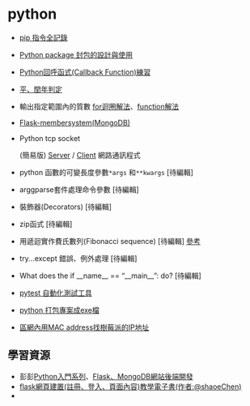 # python

- [pip 指令全記錄](python_pip.md)
- [Python package 封包的設計與使用](python_package)
- [Python回呼函式(Callback Function)練習](callback_function.py)
- [平、閏年判定](year_detect.py)
- 輸出指定範圍內的質數 [for迴圈解法](is_prime.py)、[function解法](is_prime_function.py)
- [Flask-membersystem(MongoDB)](https://github.com/daoxuewu/flask-membersystem)
- Python tcp socket 

  (簡易版) 
  [Server](socket_server.py) / [Client](socket_client.py) 網路通訊程式 
  
- python 函數的可變長度參數`*args` 和`**kwargs`  [待編輯]
- arggparse套件處理命令參數 [待編輯]
- 裝飾器(Decorators)  [待編輯]
- zip函式  [待編輯]
- 用遞迴實作費氏數列(Fibonacci sequence) [待編輯] [參考](https://medium.com/appworks-school/%E5%88%9D%E5%AD%B8%E8%80%85%E5%AD%B8%E6%BC%94%E7%AE%97%E6%B3%95-%E5%BE%9E%E8%B2%BB%E6%B0%8F%E6%95%B8%E5%88%97%E8%AA%8D%E8%AD%98%E4%BD%95%E8%AC%82%E9%81%9E%E8%BF%B4-dea15d2808a3)
- try...except 錯誤、例外處理 [待編輯]
- What does the if \_\_name__ == “\_\_main__”: do? [待編輯]
- [pytest 自動化測試工具](https://www.youtube.com/watch?v=CDBcNB2RrvEhttps://www.youtube.com/watch?v=CDBcNB2RrvE)
- [python 打包專案成exe檔](py_to_exe.md)
- [區網內用MAC address找樹莓派的IP地址](mac_to_ip.md)

## 學習資源
- 彭彭[Python入門系列](https://www.youtube.com/watch?v=wqRlKVRUV_k&list=PL-g0fdC5RMboYEyt6QS2iLb_1m7QcgfHk)、[Flask、MongoDB網站後端開發](https://www.youtube.com/watch?v=UdRxvHVXTxA&list=PL-g0fdC5RMboN18JNTMCEfe8Ldk8C5pS-)
- [flask網頁建置(註冊、登入、頁面內容)教學電子書(作者:@shaoeChen)](https://hackmd.io/@shaoeChen/HJiZtEngG/https%3A%2F%2Fhackmd.io%2Fs%2FrkgXYoBeG)
- 
